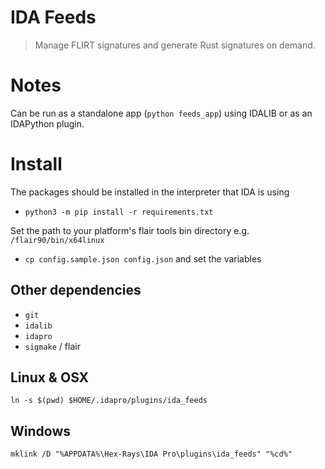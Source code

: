 # IDA Feeds 

> Manage FLIRT signatures and generate Rust signatures on demand.

# Notes

Can be run as a standalone app (`python feeds_app`) using IDALIB or as an IDAPython plugin.

# Install

The packages should be installed in the interpreter that IDA is using

- `python3 -m pip install -r requirements.txt`

Set the path to your platform's flair tools bin directory e.g. `/flair90/bin/x64linux`

- `cp config.sample.json config.json` and set the variables

## Other dependencies

- `git`
- `idalib`
- `idapro`
- `sigmake` / flair

## Linux & OSX

`ln -s $(pwd) $HOME/.idapro/plugins/ida_feeds`

## Windows

`mklink /D "%APPDATA%\Hex-Rays\IDA Pro\plugins\ida_feeds" "%cd%"`
